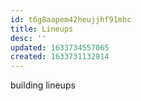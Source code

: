 ```yaml
---
id: t6g8aapem42heujjhf91mhc
title: Lineups
desc: ''
updated: 1633734557065
created: 1633731132814
---
```



building lineups
